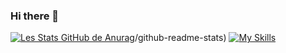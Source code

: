 ### Hi there 👋
[![Les Stats GitHub de Anurag](https://github-readme-stats.vercel.app/api?username=MedericDev)](https://github.com/MedericDev)/github-readme-stats)
[![My Skills](https://skillicons.dev/icons?i=js,html,css)](https://skillicons.dev)
